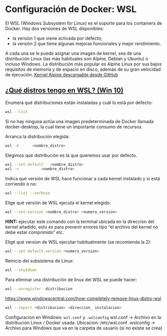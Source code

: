

# Configuración de Docker: WSL

El WSL (Windows Subsystem for Linux) es el soporte para los containers de Docker.
Hay dos versiones de WSL disponibles:

- la versión 1 que viene activada por defecto;
- la versión 2 que tiene algunas mejoras funcionales y mejor rendimiento. 

A cada una se le puede asignar una imagen de kernel, 
sea de una distribución Linux 
(las más habituales son Alpine, Debian y Ubuntu) 
o incluso Windows. 
La distribución más popular es Alpine Linux por sus bajos requisitos de memoria y de espacio en disco, 
además de su gran velocidad de ejecución.
[Kernel Alpine descargable desde GitHub](https://github.com/yuk7/AlpineWSL/releases/tag/3.16.0-0)

## [¿Qué distros tengo en WSL? (Win 10)](https://terminaldelinux.com/terminal/wsl/instalacion-configuracion-wsl/#qué-distros-tengo-en-wsl)


Enumera qué distribuciones están instaladas y cuál lo está por defecto:

```bash
wsl --list
```

Si no hay ninguna actúa una imagen predeterminada de Docker llamada docker-desktop, la cual tiene un importante consumo de recursos.

Arranca la distribución elegida:
```bash
wsl -d 		<nombre_distro>
```

Elegimos qué distribución es la que queremos usar por defecto.
```bash
wsl --set-default  	<nombre_distro>
wsl -s 			<nombre_distro>
```
Indica qué versión de WSL hace funcionar a cada kernel instalado y si está corriendo o no:
```bash
wsl --list --verbose
```

Elige qué versión de WSL ejecuta el kernel elegido:

```bash
wsl --set-version <nombre_distro> <numero_version>
```

**HINT:** 
ejecutar este comando con la terminal ubicada en la direccion del kernel añadido, 
esto es para prevenir errores tipo “el archivo del kernel no debe estar comprimido” etc.

Eligé qué version de WSL ejecutar habitualmente (se recomienda la 2):

```bash
wsl --set-default-version <numero_version>
```
Reinicio del subsistema de Linux:
```bash
wsl --shutdown
```

Para eliminar una distribución de linux del WSL se puede hacer:

```bash
wsl --unregister  distribucion
```


https://www.windowscentral.com/how-completely-remove-linux-distro-wsl


```bash
wsl --import <distribucion> <direccion_ instalacion>
```


Configuracion en Windows: `wsl.conf` y `.wslconfig`
wsl.conf → Archivo en la distribución Linux / Docker usada. Ubicacion: /etc/wsl.conf
.wslconfig → Archivo para Windows que va en la carpeta de usuario (si no existe se crea)

